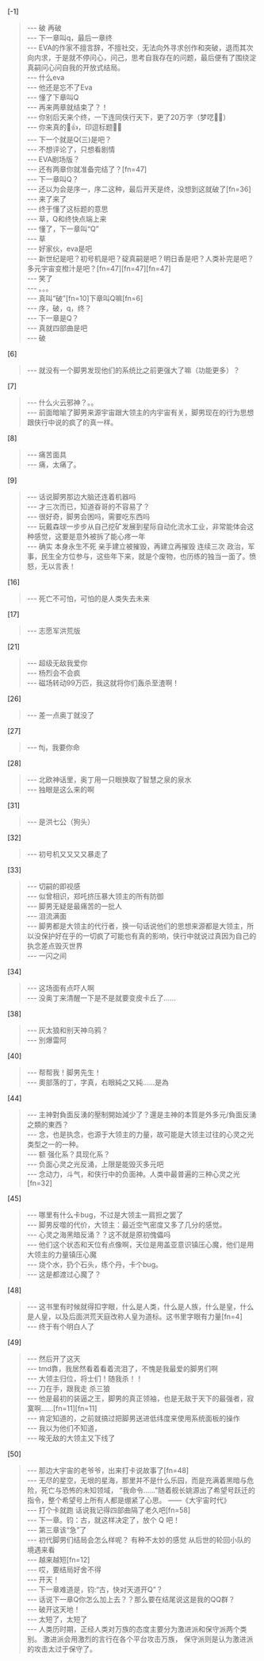 
[-1] 
>--- 破 再破<br>
>--- 下一章叫q，最后一章终<br>
>--- EVA的作家不擅言辞，不擅社交，无法向外寻求创作和突破，退而其次向内求，于是就不停问心，问己，思考自我存在的问题，最后便有了围绕淀真嗣问心问自我的开放式结局。<br>
>--- 什么eva<br>
>--- 他还是忘不了Eva<br>
>--- 懂了下章叫Q<br>
>--- 再来两章就结束了？！<br>
>--- 你别后天来个终，一下连同侠行天下，更了20万字（梦呓🙈🙈）<br>
>--- 你来真的🤙👍，印逗标题🤣🤣<br>
>--- 下一个就是Q(三)是吧？<br>
>--- 不想评论了，只想看剧情<br>
>--- EVA剧场版？<br>
>--- 还有两章你就准备完结了？[fn=47]<br>
>--- 下一章叫Q？<br>
>--- 还以为会是序一，序二这种，最后开天是终，没想到这就破了[fn=36]<br>
>--- 来了来了<br>
>--- 终于懂了这标题的意思<br>
>--- 草，Q和终快点端上来<br>
>--- 懂了，下一章叫“Q”<br>
>--- 草<br>
>--- 好家伙，eva是吧<br>
>--- 新世纪是吧？初号机是吧？碇真嗣是吧？明日香是吧？人类补完是吧？多元宇宙变橙汁是吧？[fn=47][fn=47][fn=47]<br>
>--- 笑了<br>
>--- 。。。<br>
>--- 真叫“破”[fn=10]下章叫Q嘛[fn=6]<br>
>--- 序，破，q，终？<br>
>--- 下一章是Q？<br>
>--- 真就四部曲是吧<br>
>--- 破<br>

[6] 
>--- 就没有一个脚男发现他们的系统比之前更强大了嘛（功能更多）？<br>

[7] 
>--- 什么火云邪神？。。<br>
>--- 前面暗喻了脚男来源宇宙跟大领主的内宇宙有关，脚男现在的行为思想跟侠行中说的疯了的真一样。<br>

[8] 
>--- 痛苦面具<br>
>--- 痛，太痛了。<br>

[9] 
>--- 话说脚男那边大脑还连着机器吗<br>
>--- 才三次而已，知道昋哥的不容易了？<br>
>--- 很好奇，脚男会困吗，需要吃东西吗<br>
>--- 玩戴森球一步步从自己挖矿发展到星际自动化流水工业，非常能体会这种感觉，这要是意外被拆了能心疼一年<br>
>--- 确实 本身永生不死 亲手建立被摧毁，再建立再摧毁 连续三次 政治，军事，民生全方位参与，这些年下来，就是个废物，也历练的独当一面了。愤怒，无以言表！<br>

[16] 
>--- 死亡不可怕，可怕的是人类失去未来<br>

[17] 
>--- 志愿军洪荒版<br>

[21] 
>--- 超级无敌我爱你<br>
>--- 杨烈会不会疯<br>
>--- 磁场转动99万匹，我这就将你们轰杀至渣啊！<br>

[26] 
>--- 差一点奥丁就没了<br>

[27] 
>--- ftj，我要你命<br>

[28] 
>--- 北欧神话里，奥丁用一只眼换取了智慧之泉的泉水<br>
>--- 独眼是这么来的啊<br>

[31] 
>--- 是洪七公（狗头）<br>

[32] 
>--- 初号机又又又又暴走了<br>

[33] 
>--- 切嗣的即视感<br>
>--- 似曾相识，郑吒挤压暴大领主的所有防御<br>
>--- 脚男无疑是最痛苦的一批人<br>
>--- 泪流满面<br>
>--- 脚男都是大领主的代行者，换一句话说他们的思想来源都是大领主，所以没保护好在乎的一切疯了可能也有真的影响，侠行中就说过真因为自己的执念差点毁灭世界<br>
>--- 一闪之间<br>

[34] 
>--- 这场面有点吓人啊<br>
>--- 没奥丁来清醒一下是不是就要变皮卡丘了……<br>

[38] 
>--- 灰太狼和别天神乌鸦？<br>
>--- 別爆雷阿<br>

[40] 
>--- 帮帮我！脚男先生！<br>
>--- 奧部落的丁，字真，右眼純之又純……是為<br>

[44] 
>--- 主神對負面反湧的壓制開始減少了？還是主神的本質是外多元/負面反湧之類的東西？<br>
>--- 念，也是执念，也源于大领主的力量，故可能是大领主过往的心灵之光类型之一的一种。<br>
>--- 额  强化系？具现化系？<br>
>--- 负面心灵之光反涌，上限是能毁灭多元吧<br>
>--- 念动力，斗气，和侠行中的负面神。人类中最普遍的三种心灵之光[fn=32]<br>

[45] 
>--- 哪里有什么卡bug，不过是大领主一肩担之罢了<br>
>--- 脚男反噬的代价，大领主：最近空气密度又多了几分的感觉。<br>
>--- 心灵之海黑暗反涌？？这不就是原初傀儡吗<br>
>--- 他们这个状态和天位有点像啊，天位是用盖亚意识镇压心魔，他们是用大领主的力量镇压心魔<br>
>--- 烧个水，扔个石头，练个丹，卡个bug。<br>
>--- 这是都渡过心魔了？<br>

[48] 
>--- 这书里有时候就得扣字眼，什么是人类，什么是人族，什么是皇，什么是人皇，以及后面洪荒天庭改称人皇为道标。这书里字眼有力量[fn=4]<br>
>--- 终于有个明白人了<br>

[49] 
>--- 然后开了这天<br>
>--- tmd靠，我居然看着看着流泪了，不愧是我最爱的脚男们啊<br>
>--- 大领主归位，将士们！随我杀！！<br>
>--- 刀在手，跟我走  杀三狼<br>
>--- 他是最初的装逼之王，脚男的真正领袖，也是无敌于天下的最强者，寂寞啊……[fn=11][fn=11]<br>
>--- 肯定知道的，之前就搞过把脚男送进低纬度来使用系统面板的操作<br>
>--- 我以为他们不知道，<br>
>--- 唉无敌的大领主又下线了<br>

[50] 
>--- 那边大宇宙的老爷爷，出来打卡说故事了[fn=48]<br>
>--- 无尽的星空，无垠的星海，那里并不是什么乐园，而是充满着黑暗与危险，死亡与恐怖的未知领域， “我命令……”随着舰长姚源出了希望号跃迁的指令，整个希望号上所有人都是绷紧了心思。
——《大宇宙时代》<br>
>--- 打个卡就跑
话说我记得四部曲隔了老久吧[fn=58]<br>
>--- 下一章。钧：古，就这样决定了，放个 Q 吧！<br>
>--- 第三章该“急”了<br>
>--- 初代脚男们结局会怎么样呢？ 有种不太妙的感觉  从后世的轮回小队的境遇来看<br>
>--- 越来越短[fn=12]<br>
>--- 哎，要结局好舍不得<br>
>--- 开天！<br>
>--- 下一章难道是，钧:“古，快对天道开Q”？<br>
>--- 话说下一章Q你怎么加上去？？那么要在结尾说这是我的QQ群？<br>
>--- 破开这天地！<br>
>--- 太短了，太短了<br>
>--- 人类历时期，正经人类对万族的态度主要分为激进派和保守派两个类别。
激进派会用激烈的言行在各个平台攻击万族，
保守派则是认为激进派的攻击太过于保守了。<br>

